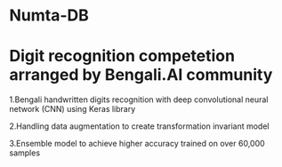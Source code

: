 # Numta-DB
# Digit recognition competetion arranged by Bengali.AI community
1.Bengali handwritten digits recognition with deep convolutional neural network (CNN) using Keras library

2.Handling data augmentation to create transformation invariant model

3.Ensemble model to achieve higher accuracy trained on over 60,000 samples
